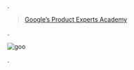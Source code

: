 
.


> [Google’s Product Experts Academy](https://mail.google.com/mail/u/0/?tab=rm&ogbl#inbox/FMfcgzGllCcNJCXDfJdSJnrfhQMQspTn)


.


![goo](https://user-images.githubusercontent.com/36210723/143025078-25526ebb-59cb-410e-ab19-6ef121738f78.png)



.
